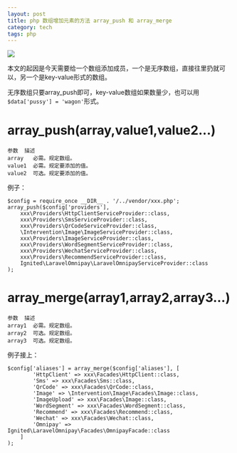 ```yaml
---
layout: post
title: php 数组增加元素的方法 array_push 和 array_merge
category: tech
tags: php
---
```


![](http://7vigrt.com1.z0.glb.clouddn.com/blog/pic/201702/php.jpg)

本文的起因是今天需要给一个数组添加成员，一个是无序数组，直接往里扔就可以，另一个是key-value形式的数组。

无序数组只要array_push即可，key-value数组如果数量少，也可以用 `$data['pussy'] = 'wagon'`形式。

# array_push(array,value1,value2...)

    参数	描述
    array	必需。规定数组。
    value1	必需。规定要添加的值。
    value2	可选。规定要添加的值。
    
例子：    
    
    $config = require_once __DIR__ . '/../vendor/xxx.php';
    array_push($config['providers'],
        xxx\Providers\HttpClientServiceProvider::class,
        xxx\Providers\SmsServiceProvider::class,
        xxx\Providers\QrCodeServiceProvider::class,
        \Intervention\Image\ImageServiceProvider::class,
        xxx\Providers\ImageServiceProvider::class,
        xxx\Providers\WordSegmentServiceProvider::class,
        xxx\Providers\WechatServiceProvider::class,
        xxx\Providers\RecommendServiceProvider::class,
        Ignited\LaravelOmnipay\LaravelOmnipayServiceProvider::class
    );
    
    
    
# array_merge(array1,array2,array3...)

    参数	描述
    array1	必需。规定数组。
    array2	可选。规定数组。
    array3	可选。规定数组。
    
例子接上：    
    
    $config['aliases'] = array_merge($config['aliases'], [
            'HttpClient' => xxx\Facades\HttpClient::class,
            'Sms' => xxx\Facades\Sms::class,
            'QrCode' => xxx\Facades\QrCode::class,
            'Image' => \Intervention\Image\Facades\Image::class,
            'ImageUpload' => xxx\Facades\Image::class,
            'WordSegment' => xxx\Facades\WordSegment::class,
            'Recommend' => xxx\Facades\Recommend::class,
            'Wechat' => xxx\Facades\Wechat::class,
            'Omnipay' => Ignited\LaravelOmnipay\Facades\OmnipayFacade::class
        ]
    );
